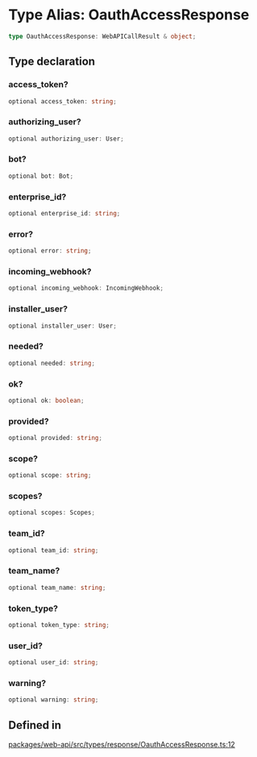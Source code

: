 # Type Alias: OauthAccessResponse

```ts
type OauthAccessResponse: WebAPICallResult & object;
```

## Type declaration

### access\_token?

```ts
optional access_token: string;
```

### authorizing\_user?

```ts
optional authorizing_user: User;
```

### bot?

```ts
optional bot: Bot;
```

### enterprise\_id?

```ts
optional enterprise_id: string;
```

### error?

```ts
optional error: string;
```

### incoming\_webhook?

```ts
optional incoming_webhook: IncomingWebhook;
```

### installer\_user?

```ts
optional installer_user: User;
```

### needed?

```ts
optional needed: string;
```

### ok?

```ts
optional ok: boolean;
```

### provided?

```ts
optional provided: string;
```

### scope?

```ts
optional scope: string;
```

### scopes?

```ts
optional scopes: Scopes;
```

### team\_id?

```ts
optional team_id: string;
```

### team\_name?

```ts
optional team_name: string;
```

### token\_type?

```ts
optional token_type: string;
```

### user\_id?

```ts
optional user_id: string;
```

### warning?

```ts
optional warning: string;
```

## Defined in

[packages/web-api/src/types/response/OauthAccessResponse.ts:12](https://github.com/slackapi/node-slack-sdk/blob/7b348598b763c2b7545d1042b5f0429775cfa62c/packages/web-api/src/types/response/OauthAccessResponse.ts#L12)
